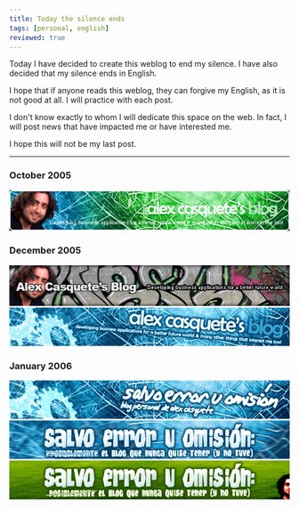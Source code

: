 ```yaml
---
title: Today the silence ends
tags: [personal, english]
reviewed: true
---
```

Today I have decided to create this weblog to end my silence. I have also decided that my silence ends in English.

I hope that if anyone reads this weblog, they can forgive my English, as it is not good at all. I will practice with each post.

I don't know exactly to whom I will dedicate this space on the web. In fact, I will post news that have impacted me or have interested me.

I hope this will not be my last post.

---

### October 2005
![Blog Header](/img/alex_casquete_header1.gif)  

### December 2005
![Blog Header](/img/alex_casquete_header2.gif)  
![Blog Header](/img/alex_casquete_header3.gif)  

### January 2006
![Blog Header](/img/alex_casquete_header4.gif)  
![Blog Header](/img/alex_casquete_header5.gif)  
![Blog Header](/img/alex_casquete_header6.gif)  